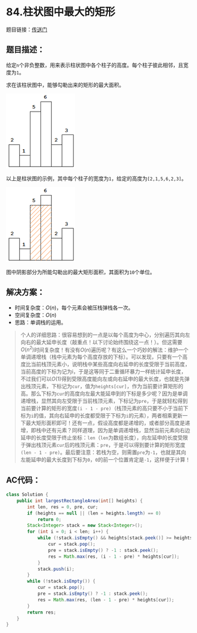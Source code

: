 # 84.柱状图中最大的矩形
题目链接：[传送门](https://leetcode-cn.com/problems/largest-rectangle-in-histogram/)

## 题目描述：
给定`n`个非负整数，用来表示柱状图中各个柱子的高度。每个柱子彼此相邻，且宽度为`1`。

求在该柱状图中，能够勾勒出来的矩形的最大面积。

![示例](../_media/histogram.png)

以上是柱状图的示例，其中每个柱子的宽度为`1`，给定的高度为`[2,1,5,6,2,3]`。

![示例解法](../_media/histogram_area.png)

图中阴影部分为所能勾勒出的最大矩形面积，其面积为`10`个单位。

## 解决方案：
- 时间复杂度：$O(n)$，每个元素会被压栈弹栈各一次。
- 空间复杂度：$O(n)$
- 思路：单调栈的运用。

> 个人的详细思路：很容易想到的一点是以每个高度为中心，分别遍历其向左向右的最大延申长度（敲重点！以下讨论始终围绕这一点！）。但这需要$O(n^2)$时间复杂度！有没有$O(n)$遍历呢？有这么一个巧妙的解法：维护一个单调递增栈（栈中元素为每个高度存放的下标）。可以发现，只要有一个高度比当前栈顶元素小，说明栈中某些高度向右延申的长度受限于当前高度，当前高度的下标为记为i，于是这等同于二重循环暴力一样统计延申长度，不过我们可以$O(1)$得到受限高度能向左或向右延申的最大长度，也就是先弹出栈顶元素，下标记为`cur`，值为`heights[cur]`，作为当前要计算矩形的高。那么下标为`cur`的高度向左最大能延申到的下标是多少呢？因为是单调递增栈，显然其向左受限于当前栈顶元素，下标记为`pre`，于是就轻松得到当前要计算的矩形的宽度`(i - 1 - pre)`（栈顶元素的高只要不小于当前下标为`i`的值，其向右延申的长度都受限于下标为`i`的元素），两者相乘更新一下最大矩形面积即可！还有一点，假设高度都是递增的，或者部分高度是递增，即栈中还有元素？同样道理，因为是单调递增栈，显然当前元素向右边延申的长度受限于终止坐标：`len`（`len`为数组长度），向左延申的长度受限于弹出栈顶元素`cur`后的栈顶元素：`pre`，于是可以得到要计算的矩形宽度`(len - 1 - pre)`。最后要注意：若栈为空，则需置`pre`为`-1`，也就是其向左能延申的最大长度到下标为`0`，`0`的前一个位置肯定是`-1`，这样便于计算！

## AC代码：
```java
class Solution {
	public int largestRectangleArea(int[] heights) {
		int len, res = 0, pre, cur;
		if (heights == null || (len = heights.length) == 0)
			return 0;
		Stack<Integer> stack = new Stack<Integer>();
		for (int i = 0; i < len; i++) {
			while (!stack.isEmpty() && heights[stack.peek()] >= heights[i]) {
				cur = stack.pop();
				pre = stack.isEmpty() ? -1 : stack.peek();
				res = Math.max(res, (i - 1 - pre) * heights[cur]);
			}
			stack.push(i);
		}
		while (!stack.isEmpty()) {
			cur = stack.pop();
			pre = stack.isEmpty() ? -1 : stack.peek();
			res = Math.max(res, (len - 1 - pre) * heights[cur]);
		}
		return res;
	}
}
```